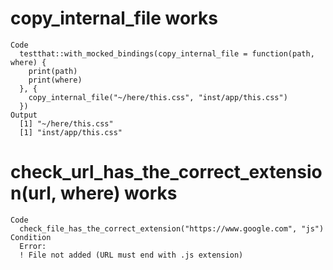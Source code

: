 # copy_internal_file works

    Code
      testthat::with_mocked_bindings(copy_internal_file = function(path, where) {
        print(path)
        print(where)
      }, {
        copy_internal_file("~/here/this.css", "inst/app/this.css")
      })
    Output
      [1] "~/here/this.css"
      [1] "inst/app/this.css"

# check_url_has_the_correct_extension(url, where) works

    Code
      check_file_has_the_correct_extension("https://www.google.com", "js")
    Condition
      Error:
      ! File not added (URL must end with .js extension)

